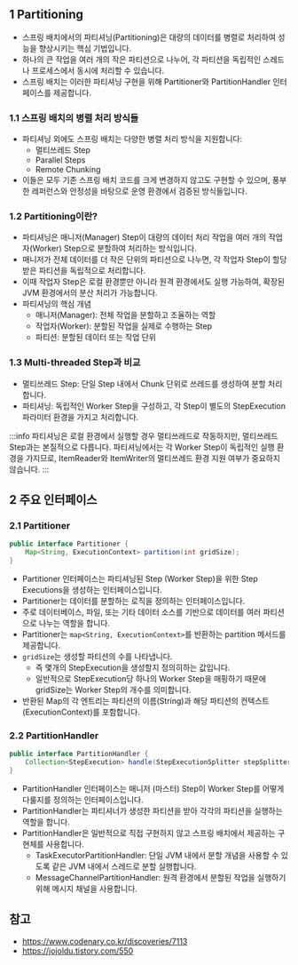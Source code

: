 ## 1 Partitioning

- 스프링 배치에서의 파티셔닝(Partitioning)은 대량의 데이터를 병렬로 처리하여 성능을 향상시키는 핵심 기법입니다.
- 하나의 큰 작업을 여러 개의 작은 파티션으로 나누어, 각 파티션을 독립적인 스레드나 프로세스에서 동시에 처리할 수 있습니다.
- 스프링 배치는 이러한 파티셔닝 구현을 위해 Partitioner와 PartitionHandler 인터페이스를 제공합니다.

### 1.1 스프링 배치의 병렬 처리 방식들

- 파티셔닝 외에도 스프링 배치는 다양한 병렬 처리 방식을 지원합니다:
  - 멀티쓰레드 Step
  - Parallel Steps
  - Remote Chunking
- 이들은 모두 기존 스프링 배치 코드를 크게 변경하지 않고도 구현할 수 있으며, 풍부한 레퍼런스와 안정성을 바탕으로 운영 환경에서 검증된 방식들입니다.

### 1.2 Partitioning이란?

- 파티셔닝은 매니저(Manager) Step이 대량의 데이터 처리 작업을 여러 개의 작업자(Worker) Step으로 분할하여 처리하는 방식입니다.
- 매니저가 전체 데이터를 더 작은 단위의 파티션으로 나누면, 각 작업자 Step이 할당받은 파티션을 독립적으로 처리합니다.
- 이때 작업자 Step은 로컬 환경뿐만 아니라 원격 환경에서도 실행 가능하여, 확장된 JVM 환경에서의 분산 처리가 가능합니다.
- 파티셔닝의 핵심 개념
  - 매니저(Manager): 전체 작업을 분할하고 조율하는 역할
  - 작업자(Worker): 분할된 작업을 실제로 수행하는 Step
  - 파티션: 분할된 데이터 또는 작업 단위

### 1.3 Multi-threaded Step과 비교

- 멀티쓰레드 Step: 단일 Step 내에서 Chunk 단위로 쓰레드를 생성하여 분할 처리합니다.
- 파티셔닝: 독립적인 Worker Step을 구성하고, 각 Step이 별도의 StepExecution 파라미터 환경을 가지고 처리합니다.

:::info
파티셔닝은 로컬 환경에서 실행할 경우 멀티쓰레드로 작동하지만, 멀티쓰레드 Step과는 본질적으로 다릅니다. 파티셔닝에서는 각 Worker Step이 독립적인 실행 환경을 가지므로, ItemReader와 ItemWriter의 멀티쓰레드 환경 지원 여부가 중요하지 않습니다.
:::

## 2 주요 인터페이스

### 2.1 Partitioner

```java
public interface Partitioner {
    Map<String, ExecutionContext> partition(int gridSize);
}
```

- Partitioner 인터페이스는 파티셔닝된 Step (Worker Step)을 위한 Step Executions을 생성하는 인터페이스입니다.
- Partitioner는 데이터를 분할하는 로직을 정의하는 인터페이스입니다.
- 주로 데이터베이스, 파일, 또는 기타 데이터 소스를 기반으로 데이터를 여러 파티션으로 나누는 역할을 합니다.
- Partitioner는 `map<String, ExecutionContext>`를 반환하는 partition 메서드를 제공합니다.
- `gridSize`는 생성할 파티션의 수를 나타냅니다.
  - 즉 몇개의 StepExecution을 생성할지 정의히하는 값입니다.
  - 일반적으로 StepExecution당 하나의 Worker Step을 매핑하기 때문에 gridSize는 Worker Step의 개수를 의미합니다.
- 반환된 Map의 각 엔트리는 파티션의 이름(String)과 해당 파티션의 컨텍스트(ExecutionContext)를 포함합니다.

### 2.2 PartitionHandler

```java
public interface PartitionHandler {
    Collection<StepExecution> handle(StepExecutionSplitter stepSplitter, StepExecution stepExecution) throws Exception;
}
```

- PartitionHandler 인터페이스는 매니저 (마스터) Step이 Worker Step를 어떻게 다룰지를 정의하는 인터페이스입니다.
- PartitionHandler는 파티셔너가 생성한 파티션을 받아 각각의 파티션을 실행하는 역할을 합니다.
- PartitionHandler은 일반적으로 직접 구현하지 않고 스프링 배치에서 제공하는 구현체를 사용합니다.
  - TaskExecutorPartitionHandler: 단일 JVM 내에서 분할 개념을 사용할 수 있도록 같은 JVM 내에서 스레드로 분할 실행합니다.
  - MessageChannelPartitionHandler: 원격 환경에서 분할된 작업을 실행하기 위해 메시지 채널을 사용합니다.

## 참고

- https://www.codenary.co.kr/discoveries/7113
- https://jojoldu.tistory.com/550